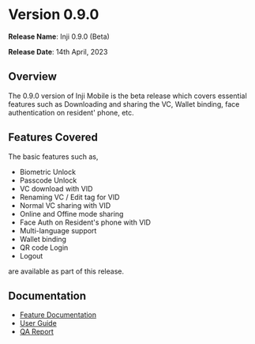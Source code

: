 # Version 0.9.0

**Release Name**: Inji 0.9.0 (Beta)

**Release Date**: 14th April, 2023

## Overview

The 0.9.0 version of Inji Mobile is the beta release which covers essential features such as Downloading and sharing the VC, Wallet binding, face authentication on resident' phone, etc.

## Features Covered

The basic features such as,

* Biometric Unlock
* Passcode Unlock
* VC download with VID
* Renaming VC / Edit tag for VID
* Normal VC sharing with VID
* Online and Offine mode sharing
* Face Auth on Resident's phone with VID
* Multi-language support
* Wallet binding
* QR code Login
* Logout

are available as part of this release.

## Documentation

* [Feature Documentation](./)
* [User Guide](https://docs.mosip.io/1.2.0/modules/mobile-application/inji-mobile-app-beta)
* [QA Report](https://docs.mosip.io/inji/versions/release-notes-1.0.0/test-report-0.9.0)

